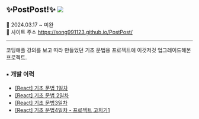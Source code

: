 ## ✨PostPost!✨ <img src="https://img.shields.io/badge/react-20232A?style=flat&logo=React&logoColor=61DAFB"/> 
📅 2024.03.17 ~ 미완 <br>
📎 사이트 주소 https://song991123.github.io/PostPost/
<hr>
코딩애플 강의를 보고 따라 만들었던 기초 문법용 프로젝트에 이것저것 업그레이드해본 프로젝트.

### ▪ 개발 이력

* [[React] 기초 문법 1일차](https://www.notion.so/React-1-afbe22adf9e54c5dab78d98e4f3a1654?pvs=21) 
* [[React] 기초 문법 2일차](https://www.notion.so/React-2-b3c6af823a4b41a29b6fe6e72c4f7e02?pvs=21)
* [[React] 기초 문법3일차](https://www.notion.so/React-3-bbb75b6b729f4df4b1e114443dd47d9f?pvs=21) 
* [[React] 기초 문법4일차 - 프로젝트 고치기1](https://www.notion.so/React-4-1-267861b377344b60b2630e72b091b5f6?pvs=21)
